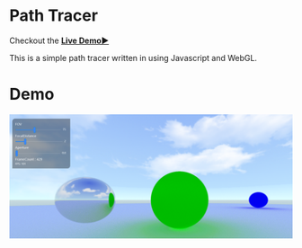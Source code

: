 # Path Tracer
Checkout the [**Live Demo▶️**](https://chaitanyakatti.github.io/WebGL-Path-Tracer/src/index.html)

This is a simple path tracer written in using Javascript and WebGL.

# Demo
![Demo](./src/assets/screenshot.png)
